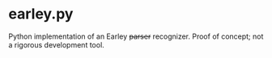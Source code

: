 earley.py
=========

Python implementation of an Earley <strike>parser</strike> recognizer.  Proof of
concept; not a rigorous development tool.
